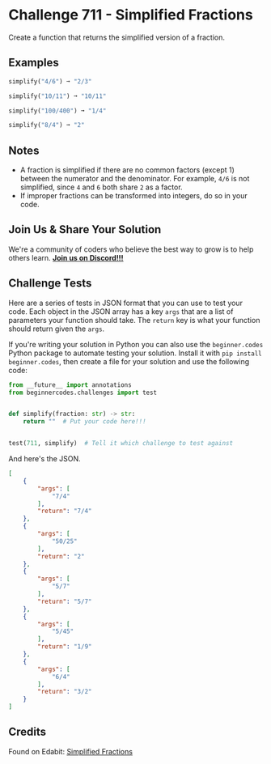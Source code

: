 # Challenge 711 - Simplified Fractions

Create a function that returns the simplified version of a fraction.

## Examples
```python
simplify("4/6") ➞ "2/3"

simplify("10/11") ➞ "10/11"

simplify("100/400") ➞ "1/4"

simplify("8/4") ➞ "2"
```
## Notes

- A fraction is simplified if there are no common factors (except 1) between the numerator and the denominator. For example, `4/6` is not simplified, since `4` and `6` both share `2` as a factor.
- If improper fractions can be transformed into integers, do so in your code. 

## Join Us & Share Your Solution

We're a community of coders who believe the best way to grow is to help others learn. **[Join us on Discord!!!](https://discord.gg/sfHykntuGy)**

## Challenge Tests

Here are a series of tests in JSON format that you can use to test your code. Each object in the JSON array has a key `args` that are a list of parameters your function should take. The `return` key is what your function should return given the `args`. 

If you're writing your solution in Python you can also use the `beginner.codes` Python package to automate testing your solution. Install it with `pip install beginner.codes`, then create a file for your solution and use the following code:
```python
from __future__ import annotations
from beginnercodes.challenges import test


def simplify(fraction: str) -> str:
    return ""  # Put your code here!!!


test(711, simplify)  # Tell it which challenge to test against
```
And here's the JSON.
```json
[
    {
        "args": [
            "7/4"
        ],
        "return": "7/4"
    },
    {
        "args": [
            "50/25"
        ],
        "return": "2"
    },
    {
        "args": [
            "5/7"
        ],
        "return": "5/7"
    },
    {
        "args": [
            "5/45"
        ],
        "return": "1/9"
    },
    {
        "args": [
            "6/4"
        ],
        "return": "3/2"
    }
]
```
## Credits

Found on Edabit: [Simplified Fractions](https://edabit.com/challenge/vQgmyjcjMoMu9YGGW)
